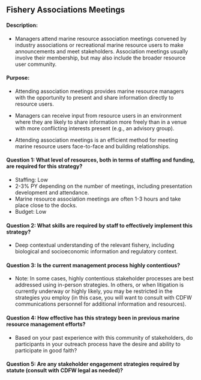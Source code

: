 ## Fishery Associations Meetings
#### Description: 
-  Managers attend marine resource association meetings convened by industry associations or recreational marine resource users to make announcements and meet stakeholders. Association meetings usually involve their membership, but may also include the broader resource user community.

#### Purpose:
-   Attending association meetings provides marine resource managers with the opportunity to present and share information directly to resource users.

-   Managers can receive input from resource users in an environment where they are likely to share information more freely than in a venue with more conflicting interests present (e.g., an advisory group).

-   Attending association meetings is an efficient method for meeting marine resource users face-to-face and building relationships.

#### Question 1: What level of resources, both in terms of staffing and funding, are required for this strategy?
-   Staffing: Low
  -   2-3% PY depending on the number of meetings, including presentation development and attendance. 
  -   Marine resource association meetings are often 1-3 hours and take place close to the docks.
-   Budget: Low

#### Question 2: What skills are required by staff to effectively implement this strategy?
-   Deep contextual understanding of the relevant fishery, including biological and socioeconomic information and regulatory context. 

#### Question 3: Is the current management process highly contentious? 
-   Note: In some cases, highly contentious stakeholder processes are best addressed using in-person strategies. In others, or when litigation is currently underway or highly likely, you may be restricted in the strategies you employ (in this case, you will want to consult with CDFW communications personnel for additional information and resources). 

#### Question 4: How effective has this strategy been in previous marine resource management efforts? 
-   Based on your past experience with this community of stakeholders, do participants in your outreach process have the desire and ability to participate in good faith? 

#### Question 5: Are any stakeholder engagement strategies required by statute (consult with CDFW legal as needed)?
